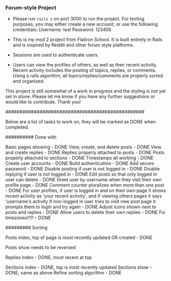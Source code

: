 ### Forum-style Project

- Please run `rails s` on port 3000 to run the project. For testing purposes, you may either create a new account, or use the following credentials: 
                      Username: test
                      Password: 123456

- This is my mod 2 project from Flatiron School. It is built entirely in Rails and is inspired by Reddit and other forum style platforms.

- Sessions are used to authenticate users.

- Users can view the profiles of others, as well as their recent activity. Recent activity includes the posting of topics, replies, or comments. Using a rails algorithm, all topics/replies/comments are properly sorted and organized.

This project is still somewhat of a work in progress and the styling is not yet set in stone. Please let me know if you have any further suggestions or would like to contribute. Thank you!

#################################################

Below are a list of tasks to work on, they will be marked as DONE when completed.

########## Done with

Basic pages showing - DONE
View, create, and delete posts - DONE
View and create replies - DONE
Replies properly attached to posts - DONE
Posts properly attached to sections - DONE
Timestamps all working - DONE
Create user accounts - DONE
Build authentication - DONE
Add secure password - DONE
Disable posting if user is not logged in - DONE
Disable replying if user is not logged in - DONE
Edit posts so that only logged in user can delete - DONE
Greet user by username when they visit their own profile page - DONE
Comment counter pluralizes when more than one post - DONE
For user profiles, if user is logged in and on their own page it shows recent activity as 'your recent activity', and if viewing others pages it says 'username's activity
If non-logged in user tries to visit new post page it prompts them to login and try again - DONE
Adjust icons shown next to posts and replies - DONE
Allow users to delete their own replies - DONE
Fix timezones!!!!! - DONE

######### Sorting

Posts index, top of page is most recently updated OR created - DONE

Posts show needs to be reversed

Replies index - DONE, most recent at top

Sections index - DONE, top is most recently updated
Sections show - DONE, same as above
Refine sorting algorithm - DONE

